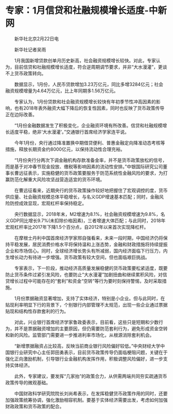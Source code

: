 # 专家：1月信贷和社融规模增长适度-中新网

　　新华社北京2月22日电 

　　新华社记者吴雨

　　1月我国新增贷款创单月历史新高，社会融资规模增长较快。对此，专家认为，目前信贷和社融规模增长适度，符合逆周期调节要求，并非“大水漫灌”，更谈不上货币政策转向。

　　数据显示，1月份，人民币贷款增加3.23万亿元，同比多增3284亿元；社会融资规模增量为4.64万亿元，比上年同期多1.56万亿元。

　　专家认为，1月份贷款和社会融资规模增长较快有年初季节性冲高因素的影响，也有2018年表外融资大幅下降后的恢复性因素，同时也反映了货币政策传导正在边际改善。

　　“1月份金融数据发生了积极变化，企业融资环境有所改善。信贷和社融规模增长适度平稳，绝非‘大水漫灌’。”交通银行首席经济学家连平说。

　　今年1月份，央行通过降准置换中期借贷便利、普惠金融定向降准动态考核等措施，释放长期资金约8000亿元，以保持流动性合理充裕。

　　“1月份央行分两次下调金融机构存款准备金率，并不是货币政策放松的信号，而是基于对冲春节现金投放、缴税等影响因素的流动性安排。”中银国际研究公司董事长曹远征表示，实施稳健的货币政策要服务于防范系统性金融风险的要求，为打赢防范化解重大风险攻坚战营造适宜的货币环境。

　　在曹远征看来，近期央行的货币政策操作较好地把握住了宏观调控的度，货币供应量、社会融资规模总体平稳增长，与名义GDP增速基本匹配；同时，金融风险防控成效显现，宏观杠杆率保持稳定。

　　央行数据显示，2018年末，M2增速为8.1%，社会融资规模增速为9.8%，名义GDP同比增长9.7%(未扣除价格因素)，三者增速大体匹配；与此同时，2018年宏观杠杆率比2017年下降1.5个百分点，自2012年以来首次实现降杠杆。

　　在摩根士丹利中国首席经济学家邢自强看来，未来一段时期，中国经济仍将保持平稳发展，居民消费价格水平将保持温和上涨态势，金融和财政措施将持续提振企业和市场信心。同时，全球经济增长势头有所减弱，国内经济面临下行压力，内生增长动力有待进一步增强。货币政策有较大空间，但也面临艰巨挑战。

　　专家表示，下一阶段，推动经济高质量发展稳健的货币政策要松紧适度，既要防止货币条件过紧引发风险，也要防止“大水漫灌”加剧扭曲和继续累积风险，对信贷增长过程中可能存在的“套利”和资金“空转”等行为要时刻保持警惕，及时采取措施。

　　1月份票据融资显著增加，支持了实体经济，特别是小企业。但与此同时，在贴现利率明显下行的背景下，个别银行内部管理不太规范，出现一些企业通过票据贴现和结构性存款套利的行为。

　　对此，兴业银行首席经济学家鲁政委表示，目前看，这些只是短期和少数行为，并不是票据融资增加的主要原因，但仍需要防范套利行为，避免形成资金空转和新的风险。监管部门需要进一步推进利率市场化，从根源消除套利机会。

　　“新增票据融资占比较高，反映当前商业银行风险偏好较低。”中央财经大学中国银行业研究中心主任郭田勇表示，目前货币政策传导仍面临梗阻问题，关键在于强化正向激励机制，引导银行业金融机构发挥作用，积极调整风险偏好，进一步支持实体经济。

　　此外，专家建议，要发挥“几家抬”的政策合力，从供需两端共同夯实疏通货币政策传导的微观基础。

　　中国财政科学研究院院长刘尚希表示，在发挥稳健货币政策作用的同时，还要加强政策统筹协调，强化激励相容机制。要基于实体经济需要出发，考虑如何加强财政政策和货币政策的配合。

